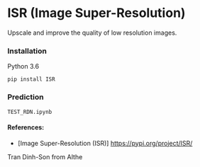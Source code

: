 # ISR (Image Super-Resolution)

Upscale and improve the quality of low resolution images.

### Installation
Python 3.6 
```
pip install ISR
```
### Prediction
```
TEST_RDN.ipynb
```

#### References:
* [Image Super-Resolution (ISR)] https://pypi.org/project/ISR/


Tran Dinh-Son from AIthe
